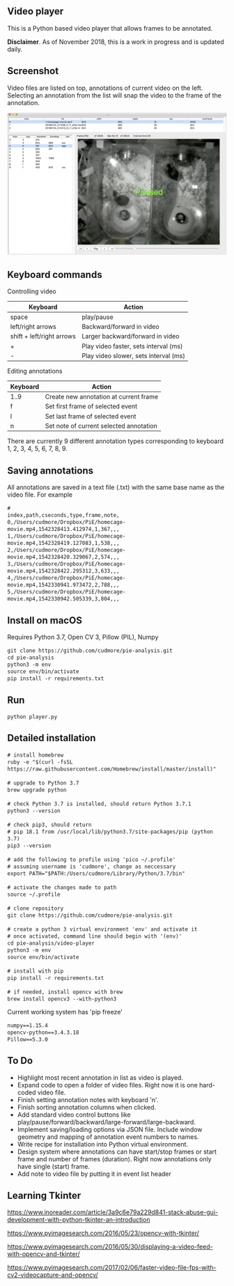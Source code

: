 ## Video player

This is a Python based video player that allows frames to be annotated.

**Disclaimer**. As of November 2018, this is a work in progress and is updated daily.

## Screenshot

Video files are listed on top, annotations of current video on the left. Selecting an annotation from the list will snap the video to the frame of the annotation.

<IMG SRC="img/v2-interface.png" width=800>

## Keyboard commands

Controlling video

| Keyboard	| Action 
| -----		| -----
| space		| play/pause
| left/right arrows	| Backward/forward in video
| shift + left/right arrows	| Larger backward/forward in video
| +				| Play video faster, sets interval (ms)
| -				| Play video slower, sets interval (ms)

Editing annotations

| Keyboard	| Action 
| -----		| -----
| 1..9			| Create new annotation at current frame
| f				| Set first frame of selected event
| l				| Set last frame of selected event
| n				| Set note of current selected annotation

There are currently 9 different annotation types corresponding to keyboard 1, 2, 3, 4, 5, 6, 7, 8, 9.

## Saving annotations

All annotations are saved in a text file (.txt) with the same base name as the video file. For example

```
#
index,path,cseconds,type,frame,note,
0,/Users/cudmore/Dropbox/PiE/homecage-movie.mp4,1542328413.412974,1,367,,,
1,/Users/cudmore/Dropbox/PiE/homecage-movie.mp4,1542328419.127083,1,538,,,
2,/Users/cudmore/Dropbox/PiE/homecage-movie.mp4,1542328420.329067,2,574,,,
3,/Users/cudmore/Dropbox/PiE/homecage-movie.mp4,1542328422.295312,3,633,,,
4,/Users/cudmore/Dropbox/PiE/homecage-movie.mp4,1542330941.973472,2,788,,,
5,/Users/cudmore/Dropbox/PiE/homecage-movie.mp4,1542330942.505339,3,804,,,
```

## Install on macOS

Requires Python 3.7, Open CV 3, Pillow (PIL), Numpy

```
git clone https://github.com/cudmore/pie-analysis.git
cd pie-analysis
python3 -m env
source env/bin/activate
pip install -r requirements.txt
```

## Run

```
python player.py
```

## Detailed installation

	# install homebrew
	ruby -e "$(curl -fsSL https://raw.githubusercontent.com/Homebrew/install/master/install)"

	# upgrade to Python 3.7
	brew upgrade python
	
	# check Python 3.7 is installed, should return Python 3.7.1
	python3 --version
	
	# check pip3, should return
	# pip 18.1 from /usr/local/lib/python3.7/site-packages/pip (python 3.7)
	pip3 --version
	
	# add the following to profile using 'pico ~/.profile'
	# assuming username is 'cudmore', change as neccessary
	export PATH="$PATH:/Users/cudmore/Library/Python/3.7/bin"

	# activate the changes made to path
	source ~/.profile
	
	# clone repository
	git clone https://github.com/cudmore/pie-analysis.git
	
	# create a python 3 virtual environment 'env' and activate it
	# once activated, command line should begin with '(env)'
	cd pie-analysis/video-player
	python3 -m env
	source env/bin/activate
	
    # install with pip
    pip install -r requirements.txt

	# if needed, install opencv with brew
	brew install opencv3 --with-python3
    
Current working system has 'pip freeze'

```
numpy==1.15.4
opencv-python==3.4.3.18
Pillow==5.3.0
```

	
## To Do

 - Highlight most recent annotation in list as video is played.
 - Expand code to open a folder of video files. Right now it is one hard-coded video file.
 - Finish setting annotation notes with keyboard 'n'.
 - Finish sorting annotation columns when clicked.
 - Add standard video control buttons like play/pause/forward/backward/large-forward/large-backward.
 - Implement saving/loading options via JSON file. Include window geometry and mapping of annotation event numbers to names.
 - Write recipe for installation into Python virtual environment.
 - Design system where annotations can have start/stop frames or start frame and number of frames (duration). Right now annotations only have single (start) frame.
 - Add note to video file by putting it in event list header
 
## Learning Tkinter

https://www.inoreader.com/article/3a9c6e79a229d841-stack-abuse-gui-development-with-python-tkinter-an-introduction

https://www.pyimagesearch.com/2016/05/23/opencv-with-tkinter/

https://www.pyimagesearch.com/2016/05/30/displaying-a-video-feed-with-opencv-and-tkinter/

https://www.pyimagesearch.com/2017/02/06/faster-video-file-fps-with-cv2-videocapture-and-opencv/
